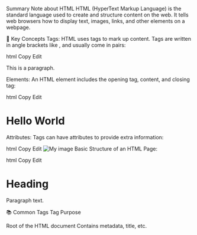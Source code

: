  Summary Note about HTML
HTML (HyperText Markup Language) is the standard language used to create and structure content on the web. It tells web browsers how to display text, images, links, and other elements on a webpage.

🔑 Key Concepts
Tags: HTML uses tags to mark up content. Tags are written in angle brackets like <tagname>, and usually come in pairs:

html
Copy
Edit
<p>This is a paragraph.</p>
Elements: An HTML element includes the opening tag, content, and closing tag:

html
Copy
Edit
<h1>Hello World</h1>
Attributes: Tags can have attributes to provide extra information:

html
Copy
Edit
<img src="image.jpg" alt="My image">
Basic Structure of an HTML Page:

html
Copy
Edit
<!DOCTYPE html>
<html lang="en">
<head>
  <meta charset="UTF-8">
  <title>Page Title</title>
</head>
<body>
  <h1>Heading</h1>
  <p>Paragraph text.</p>
</body>
</html>

📚 Common Tags
Tag	Purpose
<html>	Root of the HTML document
<head>	Contains metadata, title, etc.
<title>	Sets the page title in the browser
<body>	Contains visible page content
<h1>–<h6>	Headings (largest to smallest)
<p>	Paragraph
<a>	Hyperlink
<img>	Image
<ul>, <ol>, <li>	Lists
<div>	Generic container

🌍 Why HTML Matters
Forms the backbone of all web pages.

Works together with CSS (for styling) and JavaScript (for behavior).

Easy to learn and essential for web development.

